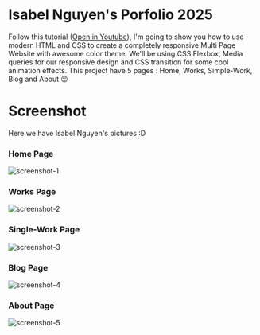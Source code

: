 # Isabel Nguyen's Porfolio 2025
Follow this tutorial ([Open in Youtube](https://youtu.be/oU_iMhi1Ado)), I'm going to show you how to use modern HTML and CSS to create a completely responsive Multi Page Website with awesome color theme. We'll be using CSS Flexbox, Media queries for our responsive design and CSS  transition for some cool animation effects. This project have 5 pages : Home, Works, Simple-Work, Blog and About 😉

# Screenshot
Here we have Isabel Nguyen's pictures :D

### Home Page
![screenshot-1](images/iris_1.jpg)
### Works Page
![screenshot-2](images/iris_2.jpg)
### Single-Work Page
![screenshot-3](images/iris_3.jpg)
### Blog Page
![screenshot-4](images/iris_4.jpg)
### About Page
![screenshot-5](images/iris_5.jpg)